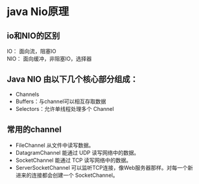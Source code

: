 # java Nio原理
## io和NIO的区别
IO：   面向流，阻塞IO          
NIO：  面向缓冲，非阻塞IO，选择器
## Java NIO 由以下几个核心部分组成：
* Channels
* Buffers：与channel可以相互存取数据
* Selectors：允许单线程处理多个 Channel

## 常用的channel
* FileChannel 从文件中读写数据。
* DatagramChannel 能通过 UDP 读写网络中的数据。
* SocketChannel 能通过 TCP 读写网络中的数据。
* ServerSocketChannel 可以监听TCP连接，像Web服务器那样。对每一个新进来的连接都会创建一个 SocketChannel。